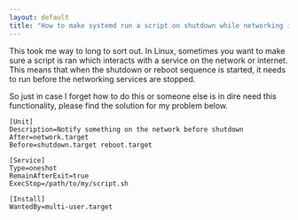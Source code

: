 ```yaml
---
layout: default
title: "How to make systemd run a script on shutdown while networking is still there"
---
```


This took me way to long to sort out. In Linux, sometimes you want to make sure a script is ran which interacts with a service on the network or internet. This means that when the shutdown or reboot sequence is started, it needs to run before the networking services are stopped.

So just in case I forget how to do this or someone else is in dire need this functionality, please find the solution for my problem below.

```
[Unit]
Description=Notify something on the network before shutdown
After=network.target
Before=shutdown.target reboot.target

[Service]
Type=oneshot
RemainAfterExit=true
ExecStop=/path/to/my/script.sh

[Install]
WantedBy=multi-user.target
```
